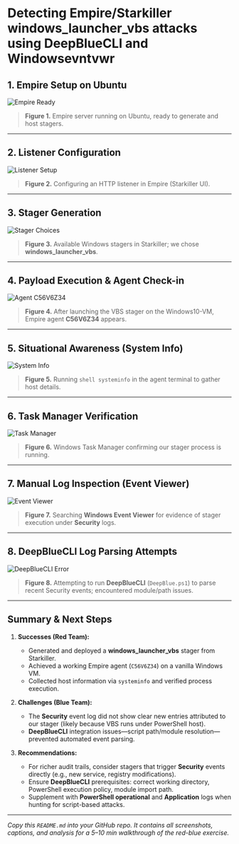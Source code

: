 # Detecting Empire/Starkiller windows_launcher_vbs attacks using DeepBlueCLI and Windowsevntvwr

## 1. Empire Setup on Ubuntu
![Empire Ready](https://github.com/user-attachments/assets/715bac52-ed66-4abf-8b9d-ebbf85d83253)
> **Figure 1.** Empire server running on Ubuntu, ready to generate and host stagers.

---

## 2. Listener Configuration
![Listener Setup](https://github.com/user-attachments/assets/6f97ef2e-ddda-4886-a075-b3a139702fda)
> **Figure 2.** Configuring an HTTP listener in Empire (Starkiller UI).

---

## 3. Stager Generation
![Stager Choices](https://github.com/user-attachments/assets/07e6c455-5c5d-4861-aea5-1037338b14fc)
> **Figure 3.** Available Windows stagers in Starkiller; we chose **windows_launcher_vbs**.

---

## 4. Payload Execution & Agent Check-in
![Agent C56V6Z34](https://github.com/user-attachments/assets/7c13aa9b-0bda-4c1c-9815-5918c7ee122e)
> **Figure 4.** After launching the VBS stager on the Windows10-VM, Empire agent **C56V6Z34** appears.

---

## 5. Situational Awareness (System Info)
![System Info](https://github.com/user-attachments/assets/6371bc2d-634d-4cfe-bb8d-2c1af1330037)
> **Figure 5.** Running `shell systeminfo` in the agent terminal to gather host details.

---

## 6. Task Manager Verification
![Task Manager](https://github.com/user-attachments/assets/483c3a95-e516-4061-b2fe-fa383e5ecb2e)
> **Figure 6.** Windows Task Manager confirming our stager process is running.

---

## 7. Manual Log Inspection (Event Viewer)
![Event Viewer](https://github.com/user-attachments/assets/428440ff-7bdd-49fc-a355-fe036a152df6)
> **Figure 7.** Searching **Windows Event Viewer** for evidence of stager execution under **Security** logs.

---

## 8. DeepBlueCLI Log Parsing Attempts
![DeepBlueCLI Error](https://github.com/user-attachments/assets/8f7e9495-6243-4a0a-8169-1d7ce7af48b7)
> **Figure 8.** Attempting to run **DeepBlueCLI** (`DeepBlue.ps1`) to parse recent Security events; encountered module/path issues.

---

## Summary & Next Steps

1. **Successes (Red Team):**  
   - Generated and deployed a **windows_launcher_vbs** stager from Starkiller.  
   - Achieved a working Empire agent (`C56V6Z34`) on a vanilla Windows VM.  
   - Collected host information via `systeminfo` and verified process execution.

2. **Challenges (Blue Team):**  
   - The **Security** event log did not show clear new entries attributed to our stager (likely because VBS runs under PowerShell host).  
   - **DeepBlueCLI** integration issues—script path/module resolution—prevented automated event parsing.

3. **Recommendations:**  
   - For richer audit trails, consider stagers that trigger **Security** events directly (e.g., new service, registry modifications).  
   - Ensure **DeepBlueCLI** prerequisites: correct working directory, PowerShell execution policy, module import path.  
   - Supplement with **PowerShell operational** and **Application** logs when hunting for script-based attacks.

---

*Copy this `README.md` into your GitHub repo. It contains all screenshots, captions, and analysis for a 5–10 min walkthrough of the red-blue exercise.*
